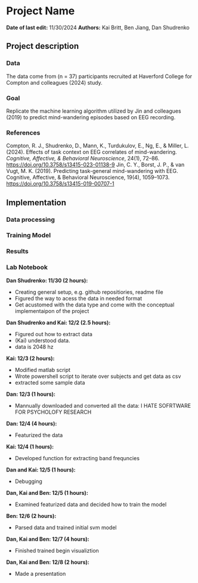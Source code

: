 # Project Name
**Date of last edit:** 11/30/2024
**Authors:** Kai Britt, Ben Jiang, Dan Shudrenko

## Project description
### Data
The data come from (n = 37) participants recruited at Haverford College for Compton and colleagues (2024) study.
### Goal
Replicate the machine learning algorithm utilized by Jin and colleagues (2019) to predict mind-wandering episodes based on EEG recording. 
### References
Compton, R. J., Shudrenko, D., Mann, K., Turdukulov, E., Ng, E., & Miller, L. (2024). Effects of task context on EEG correlates of mind-wandering. _Cognitive, Affective, & Behavioral Neuroscience_, 24(1), 72–86. https://doi.org/10.3758/s13415-023-01138-9
Jin, C. Y., Borst, J. P., & van Vugt, M. K. (2019). Predicting task-general mind-wandering with EEG. Cognitive, Affective, & Behavioral Neuroscience, 19(4), 1059–1073. https://doi.org/10.3758/s13415-019-00707-1
## Implementation
### Data processing
### Training Model
### Results
### Lab Notebook
**Dan Shudrenko: 11/30 (2 hours):**
- Creating general setup, e.g. github repositiories, readme file 
- Figured the way to acess the data in needed format
- Get acustomed with the data type and come with the conceptual implementaipon of the project

**Dan Shudrenko and Kai: 12/2 (2.5 hours):**
- Figured out how to extract data
- (Kai) understood data.
- data is 2048 hz

**Kai: 12/3 (2 hours):**
- Modified matlab script
- Wrote powershell script to iterate over subjects and get data as csv 
- extracted some sample data

**Dan: 12/3 (1 hours):**
- Mannually downloaded and converted all the data: I HATE SOFRTWARE FOR PSYCHOLOFY RESEARCH

**Dan: 12/4 (4 hours):**
- Featurized the data

**Kai: 12/4 (1 hours):**
- Developed function for extracting band frequncies

**Dan and Kai: 12/5 (1 hours):**
- Debugging

**Dan, Kai and Ben: 12/5 (1 hours):**
- Examined featurized data and decided how to train the model

**Ben: 12/6 (2 hours):**
- Parsed data and trained initial svm model

**Dan, Kai and Ben: 12/7 (4 hours):**
- Finished trained begin visualiztion

  
**Dan, Kai and Ben: 12/8 (2 hours):**
- Made a presentation
